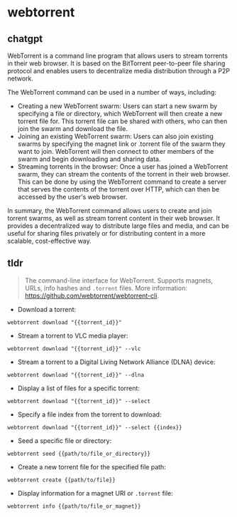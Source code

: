 # webtorrent 
## chatgpt 
WebTorrent is a command line program that allows users to stream torrents in their web browser. It is based on the BitTorrent peer-to-peer file sharing protocol and enables users to decentralize media distribution through a P2P network. 

The WebTorrent command can be used in a number of ways, including:

- Creating a new WebTorrent swarm: Users can start a new swarm by specifying a file or directory, which WebTorrent will then create a new torrent file for. This torrent file can be shared with others, who can then join the swarm and download the file.
- Joining an existing WebTorrent swarm: Users can also join existing swarms by specifying the magnet link or .torrent file of the swarm they want to join. WebTorrent will then connect to other members of the swarm and begin downloading and sharing data.
- Streaming torrents in the browser: Once a user has joined a WebTorrent swarm, they can stream the contents of the torrent in their web browser. This can be done by using the WebTorrent command to create a server that serves the contents of the torrent over HTTP, which can then be accessed by the user's web browser.

In summary, the WebTorrent command allows users to create and join torrent swarms, as well as stream torrent content in their web browser. It provides a decentralized way to distribute large files and media, and can be useful for sharing files privately or for distributing content in a more scalable, cost-effective way. 

## tldr 
 
> The command-line interface for WebTorrent.
> Supports magnets, URLs, info hashes and `.torrent` files.
> More information: <https://github.com/webtorrent/webtorrent-cli>.

- Download a torrent:

`webtorrent download "{{torrent_id}}"`

- Stream a torrent to VLC media player:

`webtorrent download "{{torrent_id}}" --vlc`

- Stream a torrent to a Digital Living Network Alliance (DLNA) device:

`webtorrent download "{{torrent_id}}" --dlna`

- Display a list of files for a specific torrent:

`webtorrent download "{{torrent_id}}" --select`

- Specify a file index from the torrent to download:

`webtorrent download "{{torrent_id}}" --select {{index}}`

- Seed a specific file or directory:

`webtorrent seed {{path/to/file_or_directory}}`

- Create a new torrent file for the specified file path:

`webtorrent create {{path/to/file}}`

- Display information for a magnet URI or `.torrent` file:

`webtorrent info {{path/to/file_or_magnet}}`
